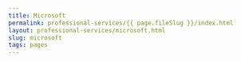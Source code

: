 ```yaml
---
title: Microsoft
permalink: professional-services/{{ page.fileSlug }}/index.html
layout: professional-services/microsoft.html
slug: microsoft
tags: pages
---
```



